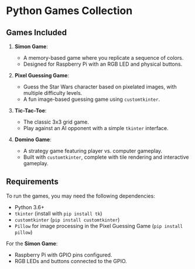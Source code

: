 # Python Games Collection

## Games Included

1. **Simon Game**:
   - A memory-based game where you replicate a sequence of colors.
   - Designed for Raspberry Pi with an RGB LED and physical buttons.

2. **Pixel Guessing Game**:
   - Guess the Star Wars character based on pixelated images, with multiple difficulty levels.
   - A fun image-based guessing game using `customtkinter`.

3. **Tic-Tac-Toe**:
   - The classic 3x3 grid game.
   - Play against an AI opponent with a simple `tkinter` interface.

4. **Domino Game**:
   - A strategy game featuring player vs. computer gameplay.
   - Built with `customtkinter`, complete with tile rendering and interactive gameplay.

## Requirements

To run the games, you may need the following dependencies:
- Python 3.6+
- `tkinter` (install with `pip install tk`)
- `customtkinter` (`pip install customtkinter`)
- `Pillow` for image processing in the Pixel Guessing Game (`pip install pillow`)

For the **Simon Game**:
- Raspberry Pi with GPIO pins configured.
- RGB LEDs and buttons connected to the GPIO.
